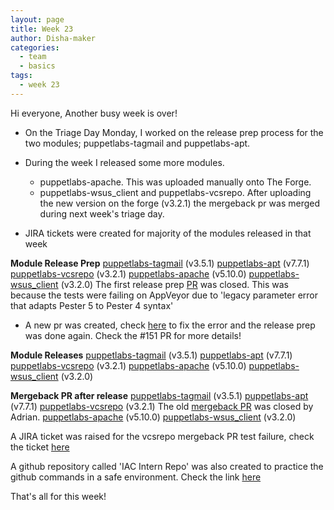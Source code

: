 ```yaml
---
layout: page
title: Week 23
author: Disha-maker
categories:
  - team
  - basics
tags:
  - week 23
---
```


Hi everyone, Another busy week is over!

- On the Triage Day Monday, I worked on the release prep process for the two modules; puppetlabs-tagmail and puppetlabs-apt.

- During the week I released some more modules.
    - puppetlabs-apache. This was uploaded manually onto The Forge.
    - puppetlabs-wsus_client and puppetlabs-vcsrepo. After uploading the new version on the forge  (v3.2.1) the mergeback pr was merged during next week's triage day.

- JIRA tickets were created for majority of the modules released in that week

**Module Release Prep**
    [puppetlabs-tagmail](https://github.com/puppetlabs/puppetlabs-tagmail/pull/202) (v3.5.1)
    [puppetlabs-apt](https://github.com/puppetlabs/puppetlabs-apt/pull/968) (v7.7.1)
    [puppetlabs-vcsrepo](https://github.com/puppetlabs/puppetlabs-vcsrepo/pull/493) (v3.2.1)
    [puppetlabs-apache](https://github.com/puppetlabs/puppetlabs-apache/pull/2126) (v5.10.0)
    [puppetlabs-wsus_client](https://github.com/puppetlabs/puppetlabs-wsus_client/pull/151) (v3.2.0)
       The first release prep [PR](https://github.com/puppetlabs/puppetlabs-wsus_client/pull/149) was closed. This was because the tests were failing on AppVeyor due to 'legacy parameter error that adapts Pester 5 to Pester 4 syntax'
  - A new pr was created, check [here](https://github.com/puppetlabs/puppetlabs-wsus_client/pull/150) to fix the error and the release prep was done again. Check the #151 PR for more details!

**Module Releases**
    [puppetlabs-tagmail](https://forge.puppet.com/puppetlabs/tagmail) (v3.5.1)
    [puppetlabs-apt](https://forge.puppet.com/puppetlabs/apt) (v7.7.1)
    [puppetlabs-vcsrepo](https://forge.puppet.com/puppetlabs/vcsrepo) (v3.2.1)
    [puppetlabs-apache](https://forge.puppet.com/modules/puppetlabs/apache) (v5.10.0)
    [puppetlabs-wsus_client](https://forge.puppet.com/modules/puppetlabs/wsus_client) (v3.2.0)

**Mergeback PR after release**
    [puppetlabs-tagmail](https://github.com/puppetlabs/puppetlabs-tagmail/pull/204) (v3.5.1)
    [puppetlabs-apt](https://github.com/puppetlabs/puppetlabs-apt/pull/970) (v7.7.1)
    [puppetlabs-vcsrepo](https://github.com/puppetlabs/puppetlabs-vcsrepo/pull/495) (v3.2.1)
       The old [mergeback PR](https://github.com/puppetlabs/puppetlabs-vcsrepo/pull/494) was closed by Adrian.
    [puppetlabs-apache](https://github.com/puppetlabs/puppetlabs-apache/pull/2127) (v5.10.0)
    [puppetlabs-wsus_client](https://github.com/puppetlabs/puppetlabs-wsus_client/pull/152) (v3.2.0)

A JIRA ticket was raised for the vcsrepo mergeback PR test failure, check the ticket [here](https://tickets.puppetlabs.com/browse/IAC-1474)

A github repository called 'IAC Intern Repo' was also created to practice the github commands in a safe environment. Check the link [here](https://github.com/puppetlabs/IAC_Intern_Repo)

That's all for this week!